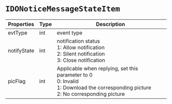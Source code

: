 # `IDONoticeMessageStateItem`

| Properties | Type | Description |
| ----------- | ------- | ----------- |
| evtType | int | event type |
| notifyState | int | notification status<br/>1: Allow notification<br/>2: Silent notification<br/>3: Close notification |
| picFlag | int | Applicable when replying, set this parameter to 0<br/>0: Invalid<br/>1: Download the corresponding picture<br/>2: No corresponding picture |
